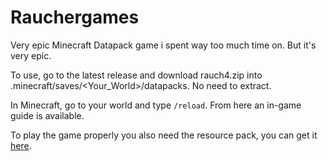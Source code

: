 # Rauchergames

Very epic Minecraft Datapack game i spent way too much time on. But it's very epic.

To use, go to the latest release and download rauch4.zip into .minecraft/saves/<Your_World>/datapacks. No need to extract.

In Minecraft, go to your world and type `/reload`. From here an in-game guide is available.

To play the game properly you also need the resource pack, you can get it [here](https://github.com/flaviusmus/rauch_texturepack).
